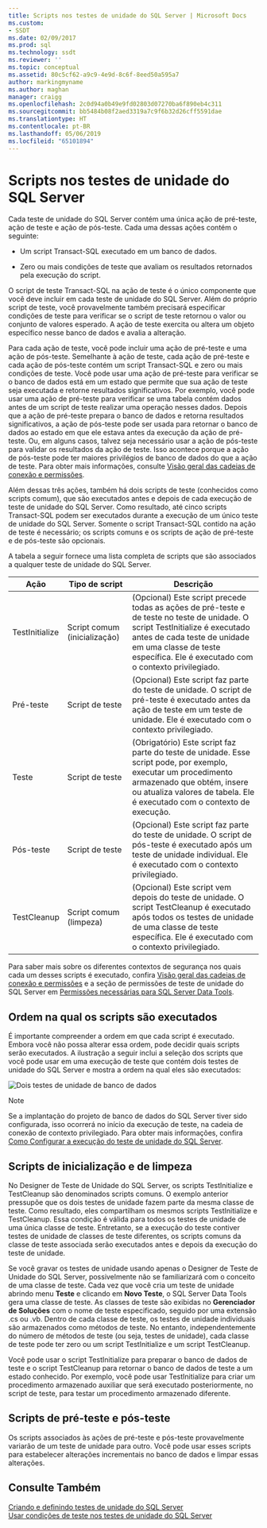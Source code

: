 ```yaml
---
title: Scripts nos testes de unidade do SQL Server | Microsoft Docs
ms.custom:
- SSDT
ms.date: 02/09/2017
ms.prod: sql
ms.technology: ssdt
ms.reviewer: ''
ms.topic: conceptual
ms.assetid: 80c5cf62-a9c9-4e9d-8c6f-8eed50a595a7
author: markingmyname
ms.author: maghan
manager: craigg
ms.openlocfilehash: 2c0d94a0b49e9fd02803d07270ba6f890eb4c311
ms.sourcegitcommit: bb5484b08f2aed3319a7c9f6b32d26cff5591dae
ms.translationtype: HT
ms.contentlocale: pt-BR
ms.lasthandoff: 05/06/2019
ms.locfileid: "65101894"
---
```

# <a name="scripts-in-sql-server-unit-tests"></a>Scripts nos testes de unidade do SQL Server
Cada teste de unidade do SQL Server contém uma única ação de pré-teste, ação de teste e ação de pós-teste. Cada uma dessas ações contém o seguinte:  
  
-   Um script Transact\-SQL executado em um banco de dados.  
  
-   Zero ou mais condições de teste que avaliam os resultados retornados pela execução do script.  
  
O script de teste Transact\-SQL na ação de teste é o único componente que você deve incluir em cada teste de unidade do SQL Server. Além do próprio script de teste, você provavelmente também precisará especificar condições de teste para verificar se o script de teste retornou o valor ou conjunto de valores esperado. A ação de teste exercita ou altera um objeto específico nesse banco de dados e avalia a alteração.  
  
Para cada ação de teste, você pode incluir uma ação de pré-teste e uma ação de pós-teste. Semelhante à ação de teste, cada ação de pré-teste e cada ação de pós-teste contém um script Transact\-SQL e zero ou mais condições de teste. Você pode usar uma ação de pré-teste para verificar se o banco de dados está em um estado que permite que sua ação de teste seja executada e retorne resultados significativos. Por exemplo, você pode usar uma ação de pré-teste para verificar se uma tabela contém dados antes de um script de teste realizar uma operação nesses dados. Depois que a ação de pré-teste prepara o banco de dados e retorna resultados significativos, a ação de pós-teste pode ser usada para retornar o banco de dados ao estado em que ele estava antes da execução da ação de pré-teste. Ou, em alguns casos, talvez seja necessário usar a ação de pós-teste para validar os resultados da ação de teste. Isso acontece porque a ação de pós-teste pode ter maiores privilégios de banco de dados do que a ação de teste. Para obter mais informações, consulte [Visão geral das cadeias de conexão e permissões](../ssdt/overview-of-connection-strings-and-permissions.md).  
  
Além dessas três ações, também há dois scripts de teste (conhecidos como scripts comum), que são executados antes e depois de cada execução de teste de unidade do SQL Server. Como resultado, até cinco scripts Transact\-SQL podem ser executados durante a execução de um único teste de unidade do SQL Server. Somente o script Transact\-SQL contido na ação de teste é necessário; os scripts comuns e os scripts de ação de pré-teste e de pós-teste são opcionais.  
  
A tabela a seguir fornece uma lista completa de scripts que são associados a qualquer teste de unidade do SQL Server.  
  
|**Ação**|**Tipo de script**|**Descrição**|  
|--------------|-------------------|-------------------|  
|TestInitialize|Script comum (inicialização)|(Opcional) Este script precede todas as ações de pré-teste e de teste no teste de unidade. O script TestInitialize é executado antes de cada teste de unidade em uma classe de teste específica. Ele é executado com o contexto privilegiado.|  
|Pré-teste|Script de teste|(Opcional) Este script faz parte do teste de unidade. O script de pré-teste é executado antes da ação de teste em um teste de unidade. Ele é executado com o contexto privilegiado.|  
|Teste|Script de teste|(Obrigatório) Este script faz parte do teste de unidade. Esse script pode, por exemplo, executar um procedimento armazenado que obtém, insere ou atualiza valores de tabela. Ele é executado com o contexto de execução.|  
|Pós-teste|Script de teste|(Opcional) Este script faz parte do teste de unidade. O script de pós-teste é executado após um teste de unidade individual. Ele é executado com o contexto privilegiado.|  
|TestCleanup|Script comum (limpeza)|(Opcional) Este script vem depois do teste de unidade. O script TestCleanup é executado após todos os testes de unidade de uma classe de teste específica. Ele é executado com o contexto privilegiado.|  
  
Para saber mais sobre os diferentes contextos de segurança nos quais cada um desses scripts é executado, confira [Visão geral das cadeias de conexão e permissões](../ssdt/overview-of-connection-strings-and-permissions.md) e a seção de permissões de teste de unidade do SQL Server em [Permissões necessárias para SQL Server Data Tools](../ssdt/required-permissions-for-sql-server-data-tools.md).  
  
## <a name="order-in-which-scripts-are-run"></a>Ordem na qual os scripts são executados  
É importante compreender a ordem em que cada script é executado. Embora você não possa alterar essa ordem, pode decidir quais scripts serão executados. A ilustração a seguir inclui a seleção dos scripts que você pode usar em uma execução de teste que contém dois testes de unidade do SQL Server e mostra a ordem na qual eles são executados:  
  
![Dois testes de unidade de banco de dados](../ssdt/media/twodatabaseunittests.png "dois testes de unidade de banco de dados")  
  
> [!NOTE]  
> Se a implantação do projeto de banco de dados do SQL Server tiver sido configurada, isso ocorrerá no início da execução de teste, na cadeia de conexão de contexto privilegiado. Para obter mais informações, confira [Como Configurar a execução do teste de unidade do SQL Server](../ssdt/how-to-configure-sql-server-unit-test-execution.md).  
  
## <a name="initialization-and-cleanup-scripts"></a>Scripts de inicialização e de limpeza  
No Designer de Teste de Unidade do SQL Server, os scripts TestInitialize e TestCleanup são denominados scripts comuns. O exemplo anterior pressupõe que os dois testes de unidade fazem parte da mesma classe de teste. Como resultado, eles compartilham os mesmos scripts TestInitialize e TestCleanup. Essa condição é válida para todos os testes de unidade de uma única classe de teste. Entretanto, se a execução do teste contiver testes de unidade de classes de teste diferentes, os scripts comuns da classe de teste associada serão executados antes e depois da execução do teste de unidade.  
  
Se você gravar os testes de unidade usando apenas o Designer de Teste de Unidade do SQL Server, possivelmente não se familiarizará com o conceito de uma classe de teste. Cada vez que você cria um teste de unidade abrindo menu **Teste** e clicando em **Novo Teste**, o SQL Server Data Tools gera uma classe de teste. As classes de teste são exibidas no **Gerenciador de Soluções** com o nome de teste especificado, seguido por uma extensão .cs ou .vb. Dentro de cada classe de teste, os testes de unidade individuais são armazenados como métodos de teste. No entanto, independentemente do número de métodos de teste (ou seja, testes de unidade), cada classe de teste pode ter zero ou um script TestInitialize e um script TestCleanup.  
  
Você pode usar o script TestInitialize para preparar o banco de dados de teste e o script TestCleanup para retornar o banco de dados de teste a um estado conhecido. Por exemplo, você pode usar TestInitialize para criar um procedimento armazenado auxiliar que será executado posteriormente, no script de teste, para testar um procedimento armazenado diferente.  
  
## <a name="pre-test-and-post-test-scripts"></a>Scripts de pré-teste e pós-teste  
Os scripts associados às ações de pré-teste e pós-teste provavelmente variarão de um teste de unidade para outro. Você pode usar esses scripts para estabelecer alterações incrementais no banco de dados e limpar essas alterações.  
  
## <a name="see-also"></a>Consulte Também  
[Criando e definindo testes de unidade do SQL Server](../ssdt/creating-and-defining-sql-server-unit-tests.md)  
[Usar condições de teste nos testes de unidade do SQL Server](../ssdt/using-test-conditions-in-sql-server-unit-tests.md)  
  
